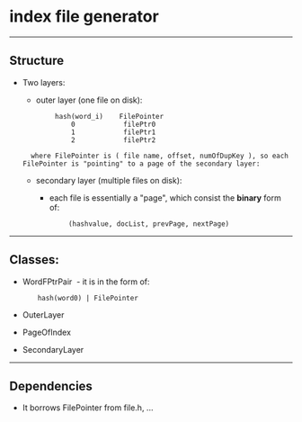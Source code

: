 # index file generator

***
## Structure

- Two layers:

    - outer layer (one file on disk):
    ```
            hash(word_i)    FilePointer
                0            filePtr0
                1            filePtr1
                2            filePtr2
    ```
        where FilePointer is ( file name, offset, numOfDupKey ), so each FilePointer is "pointing" to a page of the secondary layer:

    - secondary layer (multiple files on disk):

        - each file is essentially a "page", which consist the **binary** form of:   
        ```        
                (hashvalue, docList, prevPage, nextPage)
        ```


***
## Classes:

- WordFPtrPair
  - it is in the form of:
 ```
        hash(word0) | FilePointer
```
- OuterLayer

- PageOfIndex

- SecondaryLayer

***
## Dependencies

- It borrows FilePointer from file.h, ...
